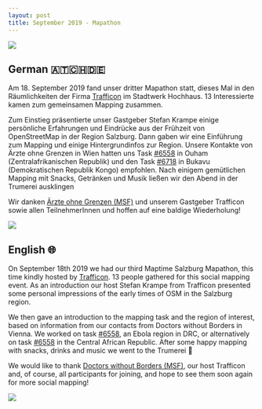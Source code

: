 ```yaml
---
layout: post
title: September 2019 - Mapathon
---
```

![]({{site.baseurl}}/img/2019-09-18_presentation.jpg)

## German 🇦🇹🇨🇭🇩🇪

Am 18. September 2019 fand unser dritter Mapathon statt, dieses Mal in den Räumlichkeiten der Firma [Trafficon](https://www.trafficon.eu/) im Stadtwerk Hochhaus. 13 Interessierte kamen zum gemeinsamen Mapping zusammen.

Zum Einstieg präsentierte unser Gastgeber Stefan Krampe einige persönliche Erfahrungen und Eindrücke aus der Frühzeit von OpenStreetMap in der Region Salzburg. Dann gaben wir eine Einführung zum Mapping und einige Hintergrundinfos zur Region. Unsere Kontakte von Ärzte ohne Grenzen in Wien hatten uns Task [#6558](https://tasks.hotosm.org/project/6558) in Ouham (Zentralafrikanischen Republik) und den Task [#6718](https://tasks.hotosm.org/project/6718) in Bukavu (Demokratischen Republik Kongo) empfohlen. Nach einigem gemütlichen Mapping mit Snacks, Getränken und Musik ließen wir den Abend in der Trumerei ausklingen

Wir danken [Ärzte ohne Grenzen (MSF)](https://www.aerzte-ohne-grenzen.at/) und unserem Gastgeber Trafficon sowie allen TeilnehmerInnen und hoffen auf eine baldige Wiederholung!

![]({{site.baseurl}}/img/2019-09-18_mapping.jpg)

## English 🌐

On September 18th 2019 we had our third Maptime Salzburg Mapathon, this time kindly hosted by [Trafficon](https://www.trafficon.eu/). 13 people gathered for this social mapping event. As an introduction our host Stefan Krampe from Trafficon presented some personal impressions of the early times of OSM in the Salzburg region.

We then gave an introduction to the mapping task and the region of interest, based on information from our contacts from Doctors without Borders in Vienna. We worked on task [#6558](https://tasks.hotosm.org/project/6718), an Ebola region in DRC, or alternatively on task [#6558](https://tasks.hotosm.org/project/6558) in the Central African Republic. After some happy mapping with snacks, drinks and music we went to the Trumerei 🍻

We would like to thank [Doctors without Borders (MSF)](https://www.msf.org/), our host Trafficon and, of course, all participants for joining, and hope to see them soon again for more social mapping!

![]({{site.baseurl}}/img/2019-09-18_talking.jpg)
